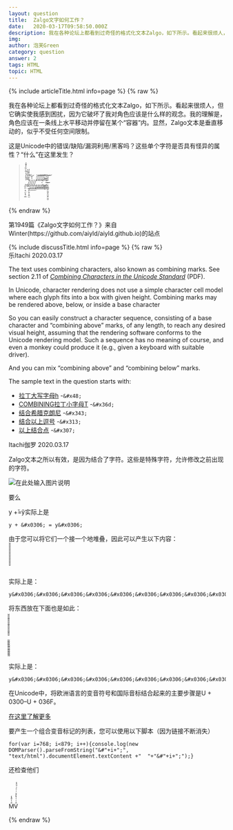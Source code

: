 ```yaml
---
layout: question
title:  Zalgo文字如何工作？
date:   2020-03-17T09:58:50.000Z
description: 我在各种论坛上都看到过奇怪的格式化文本Zalgo，如下所示。看起来很烦人，但它确实使我感到困扰，因为它破坏了我对角色应该是什么样的观念。我的理解是，角色应...
img: 
author: 泡芙Green
category: question
answer: 2
tags: HTML
topic: HTML
---
```

<div class="article-root">
  <div class="article">
    {% include articleTitle.html info=page %}
    {% raw %}
    <div class="article-content"><p><font style="vertical-align: inherit;"><font style="vertical-align: inherit;">我在各种论坛上都看到过奇怪的格式化文本Zalgo，如下所示。</font><font style="vertical-align: inherit;">看起来很烦人，但它确实使我感到困扰，因为它破坏了我对角色应该是什么样的观念。</font><font style="vertical-align: inherit;">我的理解是，角色应该在一条线上水平移动并停留在某个“容器”内。</font><font style="vertical-align: inherit;">显然，Zalgo文本是垂直移动的，似乎不受任何空间限制。</font></font></p>

<p><font style="vertical-align: inherit;"><font style="vertical-align: inherit;">这是Unicode中的错误/缺陷/漏洞利用/黑客吗？</font><font style="vertical-align: inherit;">这些单个字符是否具有怪异的属性？</font><font style="vertical-align: inherit;">“什么”在这里发生？</font></font></p>

<blockquote>
  <p><br></p>
  
  <p><font style="vertical-align: inherit;"><font style="vertical-align: inherit;">̡̫̤̤̣͉̤͎͉͖ͭ̓̓̇͗̎̀͋ͬ̌ͯͅͅ ̳̘̿̃̔̏ͣ͂̉̕ ̸͎͉͖̖̙̤͓̞̱̫̌ͯ̆͋ͤ͗̓͟͜ͅͅ ̸̤͓̞̱̫ ̸̤͓̞̱̫ ̸̤͓̞̱̫ ̸̤͓̞̱̫ ̛͓̖̻̲ͤ̈ͣ͝ ̛͓̖̻̲ͤ̈ͣ͝ ̛͓̖̻̲ͤ̈ͣ͝ ̛͓̖̻̲ͤ̈ͣ͝ ̛͓̖̻̲ͤ̈ͣ͝ ͋̄ͬ̽͜҉͚̭͇ͅ ̛͓̖̻̲ͤ̈ͣ͝ ̵̶̵̶̵̶̛͓̖̻̲̗̮̮̗̮̮̗̮̮ͤ̈ͣ͝
  </font></font><br>
  <br>
  <br></p>
</blockquote></div>
    {% endraw %}
  </div>
  <p class="winter_mark">第1949篇《Zalgo文字如何工作？》来自Winter(https://github.com/aiyld/aiyld.github.io)的站点</p>
  <div class="discuss-wrapper">
    {% include discussTitle.html info=page %}
    {% raw %}
    <div class="discuss-list">
    <div class="discuss-item">
        <div class="discuss-parent">
          <div class="discuss-meta">
            <span class="discuss-user">乐Itachi</span>
            <span class="discuss-time">2020.03.17</span>
          </div>
          <div class="discuss-comment"><p>The text uses combining characters, also known as combining marks. See section 2.11 of <a href="http://www.unicode.org/versions/Unicode6.2.0/ch02.pdf#page=36" rel="noreferrer"><em>Combining Characters in the Unicode Standard</em></a> (PDF).</p>

<p>In Unicode, character rendering does not use a simple character cell model where each glyph fits into a box with given height. Combining marks may be rendered above, below, or inside a base character</p>

<p>So you can easily construct a character sequence, consisting of a base character and “combining above” marks, of any length, to reach any desired visual height, assuming that the rendering software conforms to the Unicode rendering model. Such a sequence has no meaning of course, and even a monkey could produce it (e.g., given a keyboard with suitable driver).</p>

<p>And you can mix “combining above” and “combining below” marks.</p>

<p>The sample text in the question starts with:</p>

<ul>
<li><a href="http://www.fileformat.info/info/unicode/char/0048/index.htm" rel="noreferrer"><font style="vertical-align: inherit;"><font style="vertical-align: inherit;">拉丁大写字母h</font></font></a><font style="vertical-align: inherit;"><font style="vertical-align: inherit;"> -</font></font><code>&amp;#x48;</code></li>
<li><a href="http://www.fileformat.info/info/unicode/char/036d/index.htm" rel="noreferrer"><font style="vertical-align: inherit;"><font style="vertical-align: inherit;">COMBINING拉丁小字母T</font></font></a><font style="vertical-align: inherit;"><font style="vertical-align: inherit;"> -</font></font><code>&amp;#x36d;</code></li>
<li><a href="http://www.fileformat.info/info/unicode/char/0343/index.htm" rel="noreferrer"><font style="vertical-align: inherit;"><font style="vertical-align: inherit;">结合希腊克朗尼</font></font></a><font style="vertical-align: inherit;"><font style="vertical-align: inherit;"> -</font></font><code>&amp;#x343;</code></li>
<li><a href="http://www.fileformat.info/info/unicode/char/0313/index.htm" rel="noreferrer"><font style="vertical-align: inherit;"><font style="vertical-align: inherit;">结合以上逗号</font></font></a><font style="vertical-align: inherit;"><font style="vertical-align: inherit;"> -</font></font><code>&amp;#x313;</code></li>
<li><a href="http://www.fileformat.info/info/unicode/char/0307/index.htm" rel="noreferrer"><font style="vertical-align: inherit;"><font style="vertical-align: inherit;">以上结合点</font></font></a><font style="vertical-align: inherit;"><font style="vertical-align: inherit;"> -</font></font><code>&amp;#x307;</code></li>
</ul></div>
        </div></div><div class="discuss-item">
        <div class="discuss-parent">
          <div class="discuss-meta">
            <span class="discuss-user">Itachi伽罗</span>
            <span class="discuss-time">2020.03.17</span>
          </div>
          <div class="discuss-comment"><p><font style="vertical-align: inherit;"><font style="vertical-align: inherit;">Zalgo文本之所以有效，是因为结合了字符。</font><font style="vertical-align: inherit;">这些是特殊字符，允许修改之前出现的字符。</font></font></p>

<p><img src="https://i.stack.imgur.com/WZFq0.png" alt="在此处输入图片说明"></p>

<p><font style="vertical-align: inherit;"><font style="vertical-align: inherit;">要么 </font></font></p>

<p><font style="vertical-align: inherit;"><font style="vertical-align: inherit;">y +̆=y̆实际上是</font></font></p>

<pre><code>y + &amp;#x0306; = y&amp;#x0306;
</code></pre>

<p><font style="vertical-align: inherit;"><font style="vertical-align: inherit;">由于您可以将它们一个接一个地堆叠，因此可以产生以下内容：
</font></font><br><br><br></p>

<p><font style="vertical-align: inherit;"><font style="vertical-align: inherit;">̆̆̆̆̆̆̆̆̆̆̆̆̆̆̆̆̆̆</font></font></p>

<p><font style="vertical-align: inherit;"><font style="vertical-align: inherit;">实际上是：</font></font></p>

<pre><code>y&amp;#x0306;&amp;#x0306;&amp;#x0306;&amp;#x0306;&amp;#x0306;&amp;#x0306;&amp;#x0306;&amp;#x0306;&amp;#x0306;&amp;#x0306;&amp;#x0306;&amp;#x0306;&amp;#x0306;&amp;#x0306;&amp;#x0306;&amp;#x0306;&amp;#x0306;&amp;#x0306;
</code></pre>

<p><font style="vertical-align: inherit;"><font style="vertical-align: inherit;">将东西放在下面也是如此：
</font></font><br><br><br></p>

<p><font style="vertical-align: inherit;"><font style="vertical-align: inherit;">̰̰̰̰̰̰̰̰̰̰̰̰̰̰̰̆̆̆̆̆̆̆̆̆̆̆̆̆̆̆̆̆̆</font></font></p>

<p><br><br><font style="vertical-align: inherit;"><font style="vertical-align: inherit;">
实际上是：       </font></font></p>

<pre><code>y&amp;#x0306;&amp;#x0306;&amp;#x0306;&amp;#x0306;&amp;#x0306;&amp;#x0306;&amp;#x0306;&amp;#x0306;&amp;#x0306;&amp;#x0306;&amp;#x0306;&amp;#x0306;&amp;#x0306;&amp;#x0306;&amp;#x0306;&amp;#x0306;&amp;#x0306;&amp;#x0306;&amp;#x0330;&amp;#x0330;&amp;#x0330;&amp;#x0330;&amp;#x0330;&amp;#x0330;&amp;#x0330;&amp;#x0330;&amp;#x0330;&amp;#x0330;&amp;#x0330;&amp;#x0330;&amp;#x0330;&amp;#x0330;&amp;#x0330;
</code></pre>

<p><font style="vertical-align: inherit;"><font style="vertical-align: inherit;">在Unicode中，将欧洲语言的变音符号和国际音标结合起来的主要步骤是U + 0300–U + 036F。 </font></font></p>

<p><a href="http://en.wikipedia.org/wiki/Combining_character" rel="noreferrer"><font style="vertical-align: inherit;"><font style="vertical-align: inherit;">在这里了解更多</font></font></a></p>

<p><font style="vertical-align: inherit;"><font style="vertical-align: inherit;">要产生一个组合变音标记的列表，您可以使用以下脚本（因为链接不断消失）</font></font></p>

<p></p><div class="snippet" data-lang="js" data-hide="false" data-console="true" data-babel="false">
<div class="snippet-code">
<pre class="snippet-code-js lang-js prettyprint-override"><code>for(var i=768; i&lt;879; i++){console.log(new DOMParser().parseFromString("&amp;#"+i+";", "text/html").documentElement.textContent +"  "+"&amp;#"+i+";");}</code></pre>
</div>
</div>
<p></p>

<p><font style="vertical-align: inherit;"><font style="vertical-align: inherit;">还检查他们
</font></font><br><br><br><br></p>

<p><font style="vertical-align: inherit;"><font style="vertical-align: inherit;">Mͣͭͣ̾Vͣͥͭ͛ͤͮͥͨͥͧ̾</font></font></p></div>
        </div></div>
    </div>
    {% endraw %}
  </div>
<div>
